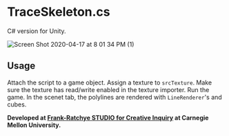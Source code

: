 # TraceSkeleton.cs

C# version for Unity.

![Screen Shot 2020-04-17 at 8 01 34 PM (1)](https://user-images.githubusercontent.com/7929704/79626826-41604500-8101-11ea-9271-2dab535103d9.png)


## Usage

Attach the script to a game object. Assign a texture to `srcTexture`. Make sure the texture has read/write enabled in the texture importer. Run the game. In the scenet tab, the polylines are rendered with `LineRenderer`'s and cubes.


**Developed at [Frank-Ratchye STUDIO for Creative Inquiry](https://studioforcreativeinquiry.org) at Carnegie Mellon University.**